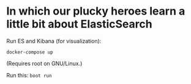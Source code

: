 In which our plucky heroes learn a little bit about ElasticSearch
=================================================================

Run ES and Kibana (for visualization):

    docker-compose up
    
(Requires root on GNU/Linux.)

Run this: `boot run`
